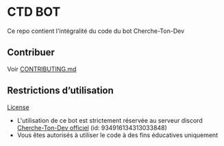 # CTD BOT

Ce repo contient l'intégralité du code du bot Cherche-Ton-Dev

## Contribuer

Voir [CONTRIBUTING.md](/CONTRIBUTING.md)

## Restrictions d’utilisation

[License](./LICENSE)

-   L'utilisation de ce bot est strictement réservée au serveur discord [Cherche-Ton-Dev officiel](https://discord.gg/pd7CQ6FmzK) (id: 934916134313033848)
-   Vous êtes autorisés à utiliser le code à des fins éducatives uniquement
